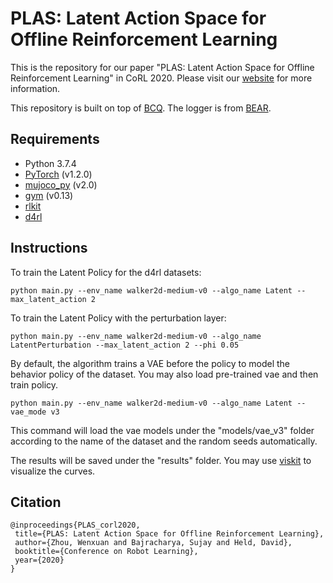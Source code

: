 # PLAS: Latent Action Space for Offline Reinforcement Learning

This is the repository for our paper "PLAS: Latent Action Space for Offline Reinforcement Learning" in CoRL 2020.
Please visit our [website](https://sites.google.com/view/latent-policy) for more information.

This repository is built on top of [BCQ](https://github.com/sfujim/BCQ). The logger is from [BEAR](https://github.com/aviralkumar2907/BEAR).

## Requirements
- Python 3.7.4
- [PyTorch](https://github.com/pytorch/pytorch) (v1.2.0)
- [mujoco_py](https://github.com/openai/mujoco-py) (v2.0)
- [gym](https://github.com/openai/mujoco-py) (v0.13)
- [rlkit](https://github.com/vitchyr/rlkit)
- [d4rl](https://github.com/rail-berkeley/d4rl)

## Instructions

To train the Latent Policy for the d4rl datasets:
```
python main.py --env_name walker2d-medium-v0 --algo_name Latent --max_latent_action 2
```

To train the Latent Policy with the perturbation layer:
```
python main.py --env_name walker2d-medium-v0 --algo_name LatentPerturbation --max_latent_action 2 --phi 0.05
```

By default, the algorithm trains a VAE before the policy to model the behavior policy of the dataset. You may also load pre-trained vae and then train policy. 
```
python main.py --env_name walker2d-medium-v0 --algo_name Latent --vae_mode v3
```
This command will load the vae models under the "models/vae_v3" folder according to the name of the dataset and the random seeds automatically.

The results will be saved under the "results" folder. You may use [viskit](https://github.com/vitchyr/viskit) to visualize the curves.

## Citation
```
@inproceedings{PLAS_corl2020,
 title={PLAS: Latent Action Space for Offline Reinforcement Learning},
 author={Zhou, Wenxuan and Bajracharya, Sujay and Held, David},
 booktitle={Conference on Robot Learning},
 year={2020}
}
```
